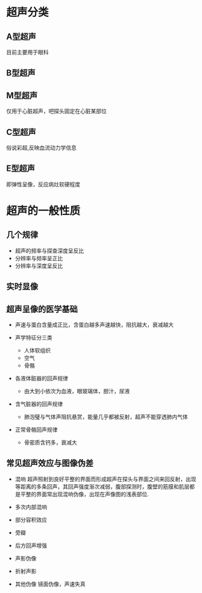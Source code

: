 # 超声分类

## A型超声

目前主要用于眼科

## B型超声

## M型超声

仅用于心脏超声，吧探头固定在心脏某部位

## C型超声

俗说彩超,反映血流动力学信息

## E型超声

即弹性呈像，反应病灶软硬程度

# 超声的一般性质

## 几个规律

- 超声的频率与探查深度呈反比
- 分辨率与频率呈正比
- 分辨率与深度呈反比

## 实时显像

## 超声呈像的医学基础

- 声速与蛋白含量成正比，含蛋白越多声速越快，阻抗越大，衰减越大

- 声学特征分三类
	- 人体软组织
	- 空气
	- 骨骼

- 各液体脏器的回声规律
	- 由大到小依次为血液，眼玻璃体，胆汁，尿液
- 含气脏器的回声规律
	- 肺泡璧与气体声阻抗悬赏，能量几乎都被反射，超声不能穿透肺内气体
- 正常骨骼回声规律
	- 骨密质含钙多，衰减大

## 常见超声效应与图像伪差

- 混响
	超声照射到良好平整的界面而形成超声在探头与界面之间来回反射，出现等距离的多条回声，其回声强度渐次减弱，腹部探测时，腹壁的筋膜和肌层都是平整的界面常出现混响伪像，出现在声像图的浅表部位.

- 多次内部混响
- 部分容积效应
- 旁瓣
- 后方回声增强
- 声影伪像
- 折射声影
- 其他伪像
	镜面伪像，声速失真
